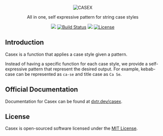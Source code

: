 <p align="center">
  <img src="https://dxtr.dev/casex/casex-cover.jpg" alt="CASEX">
</p>

<p align="center">
  All in one, self expressive pattern for string case styles
</p>

<p align="center">
  <a href="https://www.npmjs.org/@dxtr.dev/casex"><img src="https://img.shields.io/npm/v/@dxtr.dev/casex.svg"/></a>
  <a href="https://github.com/dxtr-dot-dev/casex/actions"><img src="https://github.com/dxtr-dot-dev/casex/actions/workflows/tests.yml/badge.svg" alt="Build Status"></a>
  <a href="https://codeclimate.com/github/dxtr-dot-dev/casex/maintainability"><img src="https://api.codeclimate.com/v1/badges/1b65658245096ccbed56/maintainability" /></a>
  <a href="https://www.npmjs.org/@dxtr.dev/casex"><img src="https://img.shields.io/npm/l/@dxtr.dev/casex" alt="License"></a>
</p>

## Introduction

Casex is a function that applies a case style given a pattern.

Instead of having a specific function for each case style, we provide a self-expressive pattern that represent the desired output. For example, kebab-case can be represented as `ca-se` and title case as `Ca Se`.

## Official Documentation

Documentation for Casex can be found at [dxtr.dev/casex](dxtr.dev/casex).

## License

Casex is open-sourced software licensed under the [MIT License](./LICENSE.md).
